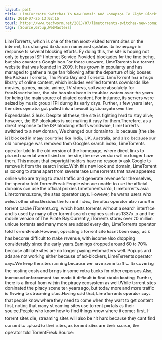 ```yaml
---
layout: post
title: LimeTorrents Switches To New Domain And Homepage To Fight Blocking Efforts
date: 2018-07-25 13:02:16
tourl: https://www.techworm.net/2018/07/limetorrents-switches-new-domain-homepage-fight-blocking-efforts.html
tags: [Source,Group,WebMasters]
---
```

LimeTorrents, which is one of the ten most-visited torrent sites on the internet, has changed its domain name and updated its homepage in response to several blocking efforts. By doing this, the site is hoping not only to bypass ISP (Internet Service Provider) blockades for the time being, but also counter a Google ban.For those unaware, LimeTorrents is a torrent website that was founded in 2009. It has grown in popularity and has managed to gather a huge fan following after the departure of big bosses like Kickass Torrents, The Pirate Bay and Torrentz. LimeTorrent has a huge library of online content, which includes verified torrents downloads like movies, games, music, anime, TV shows, software absolutely for free.Nevertheless, the site has also been in troubled waters over the years for being the main source of pirated content. For instance, its servers were seized by music group IFPI during its early days. Further, a few years later, the sites operator got pulled into a lawsuit by Lionsgate over the Expendables 3 leak. Despite all these, the site is fighting hard to stay alive; however, the ISP blockades is not making it easy for them.Therefore, as a direct response to the ISP blocking efforts worldwide, LimeTorrents switched to a new domain, We changed our domain to .io because [the site is] blocked in many countries like India, UK, Australia, and also because our old homepage was removed from Googles search index, LimeTorrents operator told In the old version of the homepage, where direct links to pirated material were listed on the site, the new version will no longer have them. This means that copyright holders have no reason to ask Google to remove it from the search index.With this new look and domain, LimeTorrent is looking to stand apart from several fake LimeTorrents that have appeared online who are trying to steal traffic and generate revenue for themselves, the operator told TorrentFreak.People who are unable to use the official domains can use the official proxies Limetorrents.info, Limetorrents.asia, Limetorrents.zone, the sites operator says. However, he warns users who select other sites.Besides the torrent index, the sites operator also runs the torrent cache iTorrents.org, which hosts torrents without a search interface and is used by many other torrent search engines such as 1337x.to and the mobile version of The Pirate Bay.Currently, iTorrents stores over 20 million unique torrents and many more are added every day, LimeTorrents operator told TorrentFreak.However, operating a torrent site hasnt been easy, as it has become difficult to make revenue, with income also dropping considerably since the early years.Earnings dropped around 60 to 70% because affiliate sites are no longer paying webmasters well. Popups and ads are not working either because of ad-blockers, LimeTorrents operator says.We keep the sites running because we have some traffic. Its covering the hosting costs and brings in some extra bucks for other expenses.Also, increased enforcement has made it difficult to find stable hosting. Further, there is a threat from within the piracy ecosystem as well.While torrent sites dominated the piracy scene ten years ago, but today more and more traffic is flowing to streaming sites.Having said that, LimeTorrents operator says that people know where they need to come when they want to get content first, noting that many streaming sites use torrent portals as their source.People who know how to find things know where it comes first. If torrent sites die, streaming sites will also be hit hard because they cant find content to upload to their sites, as torrent sites are their source, the operator told TorrentFreak.Source: 